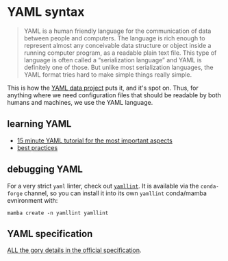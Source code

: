 # YAML syntax

> YAML is a human friendly language for the communication of data between people and computers.
> The language is rich enough to represent almost any conceivable data structure or object inside a running computer program, as a readable plain text file. This type of language is often called a “serialization language” and YAML is definitely one of those.
> But unlike most serialization languages, the YAML format tries hard to make simple things really simple.

This is how the [YAML data project](https://yaml.com/) puts it, and it's spot on.
Thus, for anything where we need configuration files that should be readable by both humans and machines, we use the YAML language.

## learning YAML

* [15 minute YAML tutorial for the most important aspects](https://www.yaml.info/learn/index.html)
* [best practices](https://www.yaml.info/learn/bestpractices.html)

## debugging YAML

For a very strict `yaml` linter, check out [`yamllint`](https://yamllint.readthedocs.io/en/stable/).
It is available via the `conda-forge` channel, so you can install it into its own `yamllint` conda/mamba evnironment with:
```
mamba create -n yamllint yamllint
```

## YAML specification

[ALL the gory details in the official specification](https://yaml.org/spec/1.2/).
